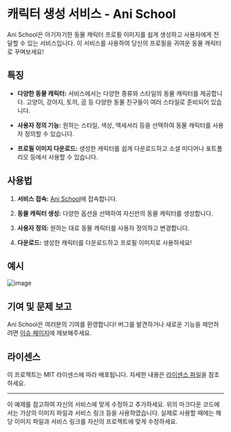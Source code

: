 # 캐릭터 생성 서비스 - Ani School

Ani School은 아기자기한 동물 캐릭터 프로필 이미지를 쉽게 생성하고 사용자에게 전달할 수 있는 서비스입니다. 이 서비스를 사용하여 당신의 프로필을 귀여운 동물 캐릭터로 꾸며보세요!

## 특징

- **다양한 동물 캐릭터:** 서비스에서는 다양한 종류와 스타일의 동물 캐릭터를 제공합니다. 고양이, 강아지, 토끼, 곰 등 다양한 동물 친구들이 여러 스타일로 준비되어 있습니다.

- **사용자 정의 기능:** 원하는 스타일, 색상, 액세서리 등을 선택하여 동물 캐릭터를 사용자 정의할 수 있습니다.

- **프로필 이미지 다운로드:** 생성한 캐릭터를 쉽게 다운로드하고 소셜 미디어나 포트폴리오 등에서 사용할 수 있습니다.

## 사용법

1. **서비스 접속:** [Ani School](https://parksubeom.github.io/Project_RetroAnimal_Generator/)에 접속합니다.

2. **동물 캐릭터 생성:** 다양한 옵션을 선택하여 자신만의 동물 캐릭터를 생성합니다.

3. **사용자 정의:** 원하는 대로 동물 캐릭터를 사용자 정의하고 변경합니다.

4. **다운로드:** 생성한 캐릭터를 다운로드하고 프로필 이미지로 사용하세요!

## 예시

![image](https://github.com/parksubeom/Project_RetroAnimal_Generator/assets/104641096/bb3e9a89-623f-4456-8a7b-bffa4bbc922c)



## 기여 및 문제 보고

Ani School은 여러분의 기여를 환영합니다! 버그를 발견하거나 새로운 기능을 제안하려면 [이슈 페이지](https://docs.google.com/forms/d/10kKSvlmLVptyq-lqBhHQuggXGnM8Sm4kaYuGCTgMQdo/edit)에 제보해주세요.

## 라이센스

이 프로젝트는 MIT 라이센스에 따라 배포됩니다. 자세한 내용은 [라이센스 파일](LICENSE)을 참조하세요.

---

이 예제를 참고하여 자신의 서비스에 맞게 수정하고 추가하세요. 위의 마크다운 코드에서는 가상의 이미지 파일과 서비스 링크 등을 사용하였습니다. 실제로 사용할 때에는 해당 이미지 파일과 서비스 링크를 자신의 프로젝트에 맞게 수정하세요.
